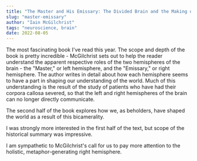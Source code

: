 ```yaml
---
title: "The Master and His Emissary: The Divided Brain and the Making of the Western World"
slug: "master-emissary"
author: "Iain McGilchrist" 
tags: "neuroscience, brain"
date: 2022-08-05
---
```


The most fascinating book I've read this year. The scope and depth of the book is pretty incredible - 
McGilchrist sets out to help the reader understand the apparent respective roles of the two hemispheres of 
the brain - the "Master," or left hemisphere, and the "Emissary," or right hemisphere. The author writes in 
detail about how each hemisphere seems to have a part in shaping our understanding of the world. 
Much of this understanding is the result of the study of patients who have had their corpora callosa severed, so that
the left and right hemispheres of the brain can no longer directly communicate.

The second half of the book explores how we, as beholders, have shaped the world as a result of this bicamerality.

I was strongly more interested in the first half of the text, but scope of the historical summary was impressive.

I am sympathetic to McGilchrist's call for us to pay more attention to the holistic, metaphor-generating right 
hemisphere.
